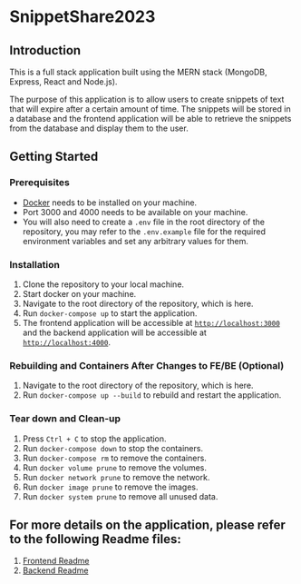 # SnippetShare2023

## Introduction
This is a full stack application built using the MERN stack (MongoDB, Express, React and Node.js).


The purpose of this application is to allow users to create snippets of text that will expire after a certain amount of time. The snippets will be stored in a database and the frontend application will be able to retrieve the snippets from the database and display them to the user.


## Getting Started


### Prerequisites
- [Docker](https://docs.docker.com/get-docker/) needs to be installed on your machine.
- Port 3000 and 4000 needs to be available on your machine.
- You will also need to create a `.env` file in the root directory of the repository, you may refer to the `.env.example` file for the required environment variables and set any arbitrary values for them.


### Installation
1. Clone the repository to your local machine.
2. Start docker on your machine.
3. Navigate to the root directory of the repository, which is here.
4. Run `docker-compose up` to start the application.
5. The frontend application will be accessible at [`http://localhost:3000`](http://localhost:3000) and the backend application will be accessible at [`http://localhost:4000`](http://localhost:4000).


### Rebuilding and Containers After Changes to FE/BE (Optional)
1. Navigate to the root directory of the repository, which is here.
2. Run `docker-compose up --build` to rebuild and restart the application.


### Tear down and Clean-up
1. Press `Ctrl + C` to stop the application.
2. Run `docker-compose down` to stop the containers.
3. Run `docker-compose rm` to remove the containers.
4. Run `docker volume prune` to remove the volumes.
5. Run `docker network prune` to remove the network.
6. Run `docker image prune` to remove the images.
7. Run `docker system prune` to remove all unused data.


## For more details on the application, please refer to the following Readme files:
1. [Frontend Readme](./frontend/Readme.md)
2. [Backend Readme](./backend/Readme.md)



